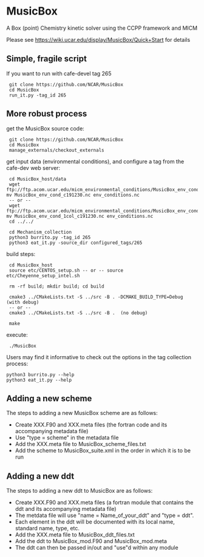 # MusicBox
A Box (point) Chemistry kinetic solver using the CCPP framework and MICM

Please see https://wiki.ucar.edu/display/MusicBox/Quick+Start for details

## Simple, fragile script
If you want to run with cafe-devel tag 265
```
 git clone https://github.com/NCAR/MusicBox
 cd MusicBox
 run_it.py -tag_id 265
```

## More robust process

get the MusicBox source code:
```
 git clone https://github.com/NCAR/MusicBox
 cd MusicBox
 manage_externals/checkout_externals
```    
get input data (environmental conditions), and configure a tag from the cafe-dev web server:

```
 cd MusicBox_host/data 
 wget  ftp://ftp.acom.ucar.edu/micm_environmental_conditions/MusicBox_env_cond_c191230.nc; mv MusicBox_env_cond_c191230.nc env_conditions.nc
 -- or --
 wget  ftp://ftp.acom.ucar.edu/micm_environmental_conditions/MusicBox_env_cond_1col_c191230.nc; mv MusicBox_env_cond_1col_c191230.nc env_conditions.nc
 cd ../../

 cd Mechanism_collection
 python3 burrito.py -tag_id 265
 python3 eat_it.py -source_dir configured_tags/265
```
build steps:
```
 cd MusicBox_host
 source etc/CENTOS_setup.sh -- or -- source etc/Cheyenne_setup_intel.sh

 rm -rf build; mkdir build; cd build

 cmake3 ../CMakeLists.txt -S ../src -B . -DCMAKE_BUILD_TYPE=Debug (with debug)
 -- or --
 cmake3 ../CMakeLists.txt -S ../src -B .  (no debug)

 make
```
execute:
```
 ./MusicBox
```

Users may find it informative to check out the options in the tag collection process:
```
python3 burrito.py --help
python3 eat_it.py --help
```

## Adding a new scheme

The steps to adding a new MusicBox scheme are as follows:
* Create XXX.F90 and XXX.meta files (the fortran code and its accompanying metadata file)
* Use "type = scheme" in the metadata file
* Add the XXX.meta file to MusicBox_scheme_files.txt
* Add the scheme to MusicBox_suite.xml in the order in which it is to be run

## Adding a new ddt
The steps to adding a new ddt to MusicBox are as follows:
* Create XXX.F90 and XXX.meta files (a fortran module that contains the ddt and its accompanying metadata file)
* The metdata file will use "name = Name_of_your_ddt" and "type = ddt". 
* Each element in the ddt will be documented with its local name, standard name, type, etc.
* Add the XXX.meta file to MusicBox_ddt_files.txt
* Add the ddt to MusicBox_mod.F90 and MusicBox_mod.meta
* The ddt can then be passed in/out and "use"d within any module 
